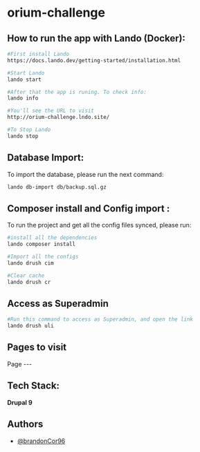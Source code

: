 # orium-challenge
## How to run the app with Lando (Docker):
```bash
#First install Lando
https://docs.lando.dev/getting-started/installation.html

#Start Lando
lando start

#After that the app is runing. To check info: 
lando info

#You'll see the URL to visit
http://orium-challenge.lndo.site/

#To Stop Lando
lando stop
```

## Database Import:
To import the database, please run the next command:
```bash
lando db-import db/backup.sql.gz
```

## Composer install and Config import :
To run the project and get all the config files synced, please run:
```bash
#install all the dependencies
lando composer install

#Import all the configs
lando drush cim

#Clear cache
lando drush cr
```
## Access as Superadmin
```bash
#Run this command to access as Superadmin, and open the link
lando drush uli
```

## Pages to visit
Page ---
## Tech Stack:

**Drupal 9**

## Authors

- [@brandonCor96](https://github.com/brandonCor96)